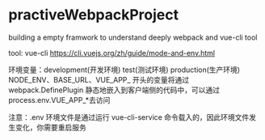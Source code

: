 # practiveWebpackProject
building a empty framwork to understand deeply webpack and vue-cli tool

tool: vue-cli https://cli.vuejs.org/zh/guide/mode-and-env.html

环境变量：development(开发环境) test(测试环境) production(生产环境)
NODE_ENV、BASE_URL、VUE_APP_ 开头的变量将通过 webpack.DefinePlugin 静态地嵌入到客户端侧的代码中，可以通过process.env.VUE_APP_*去访问

注意：.env 环境文件是通过运行 vue-cli-service 命令载入的，因此环境文件发生变化，你需要重启服务
